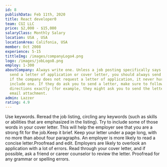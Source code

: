 ```yaml
---
id: 8
publishData: Feb 11th, 2020
title: React developer0
team: CGI LLC
price: $2,000 - $15,000
salaryClass: Monthly Salary
location: USA , USA
locationArea: Califonia, USA
member: Oct 2008
experience: 5-15
tittleImg: /images/companyLogo4.png
logo: /images/jobLogo8.png
employ: 1-300
aboutCompany: Always write one. Unless a job posting specifically says not to
  send a letter of application or cover letter, you should always send one. Even
  if the company does not request a letter of application, it never hurts to
  include one. If they do ask you to send a letter, make sure to follow the
  directions exactly (for example, they might ask you to send the letter as an
  email attachment.
admin: Lazzer
rating: 4.9
---
```



Use keywords. Reread the job listing, circling any keywords (such as skills or abilities that are emphasized in the listing). Try to include some of those words in your cover letter. This will help the employer see that you are a strong fit for the job.Keep it brief. Keep your letter under a page long, with no more than about four paragraphs. An employer is more likely to read a concise letter.Proofread and edit. Employers are likely to overlook an application with a lot of errors. Read through your cover letter, and if possible, ask a friend or career counselor to review the letter. Proofread for any grammar or spelling errors.